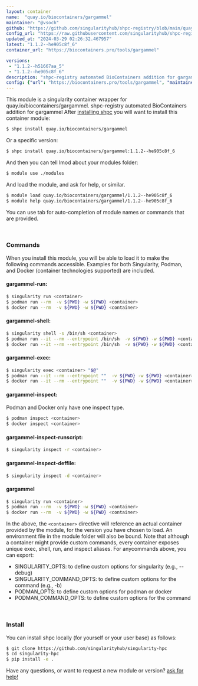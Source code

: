 ```yaml
---
layout: container
name:  "quay.io/biocontainers/gargammel"
maintainer: "@vsoch"
github: "https://github.com/singularityhub/shpc-registry/blob/main/quay.io/biocontainers/gargammel/container.yaml"
config_url: "https://raw.githubusercontent.com/singularityhub/shpc-registry/main/quay.io/biocontainers/gargammel/container.yaml"
updated_at: "2024-03-29 02:26:32.467957"
latest: "1.1.2--he905c8f_6"
container_url: "https://biocontainers.pro/tools/gargammel"

versions:
 - "1.1.2--h51667aa_5"
 - "1.1.2--he905c8f_6"
description: "shpc-registry automated BioContainers addition for gargammel"
config: {"url": "https://biocontainers.pro/tools/gargammel", "maintainer": "@vsoch", "description": "shpc-registry automated BioContainers addition for gargammel", "latest": {"1.1.2--he905c8f_6": "sha256:1c24122fa44fed0f0daaac738df1eff97386d64c0c26dd04bfcaf650aec93d49"}, "tags": {"1.1.2--h51667aa_5": "sha256:0a3eb34310f40eaa95849036a5d38dfd1f3369db1ef5f637e28cc1a049f2bc0f", "1.1.2--he905c8f_6": "sha256:1c24122fa44fed0f0daaac738df1eff97386d64c0c26dd04bfcaf650aec93d49"}, "docker": "quay.io/biocontainers/gargammel"}
---
```


This module is a singularity container wrapper for quay.io/biocontainers/gargammel.
shpc-registry automated BioContainers addition for gargammel
After [installing shpc](#install) you will want to install this container module:


```bash
$ shpc install quay.io/biocontainers/gargammel
```

Or a specific version:

```bash
$ shpc install quay.io/biocontainers/gargammel:1.1.2--he905c8f_6
```

And then you can tell lmod about your modules folder:

```bash
$ module use ./modules
```

And load the module, and ask for help, or similar.

```bash
$ module load quay.io/biocontainers/gargammel/1.1.2--he905c8f_6
$ module help quay.io/biocontainers/gargammel/1.1.2--he905c8f_6
```

You can use tab for auto-completion of module names or commands that are provided.

<br>

### Commands

When you install this module, you will be able to load it to make the following commands accessible.
Examples for both Singularity, Podman, and Docker (container technologies supported) are included.

#### gargammel-run:

```bash
$ singularity run <container>
$ podman run --rm  -v ${PWD} -w ${PWD} <container>
$ docker run --rm  -v ${PWD} -w ${PWD} <container>
```

#### gargammel-shell:

```bash
$ singularity shell -s /bin/sh <container>
$ podman run --it --rm --entrypoint /bin/sh  -v ${PWD} -w ${PWD} <container>
$ docker run --it --rm --entrypoint /bin/sh  -v ${PWD} -w ${PWD} <container>
```

#### gargammel-exec:

```bash
$ singularity exec <container> "$@"
$ podman run --it --rm --entrypoint ""  -v ${PWD} -w ${PWD} <container> "$@"
$ docker run --it --rm --entrypoint ""  -v ${PWD} -w ${PWD} <container> "$@"
```

#### gargammel-inspect:

Podman and Docker only have one inspect type.

```bash
$ podman inspect <container>
$ docker inspect <container>
```

#### gargammel-inspect-runscript:

```bash
$ singularity inspect -r <container>
```

#### gargammel-inspect-deffile:

```bash
$ singularity inspect -d <container>
```



#### gargammel

```bash
$ singularity run <container>
$ podman run --rm  -v ${PWD} -w ${PWD} <container>
$ docker run --rm  -v ${PWD} -w ${PWD} <container>
```


In the above, the `<container>` directive will reference an actual container provided
by the module, for the version you have chosen to load. An environment file in the
module folder will also be bound. Note that although a container
might provide custom commands, every container exposes unique exec, shell, run, and
inspect aliases. For anycommands above, you can export:

 - SINGULARITY_OPTS: to define custom options for singularity (e.g., --debug)
 - SINGULARITY_COMMAND_OPTS: to define custom options for the command (e.g., -b)
 - PODMAN_OPTS: to define custom options for podman or docker
 - PODMAN_COMMAND_OPTS: to define custom options for the command

<br>

### Install

You can install shpc locally (for yourself or your user base) as follows:

```bash
$ git clone https://github.com/singularityhub/singularity-hpc
$ cd singularity-hpc
$ pip install -e .
```

Have any questions, or want to request a new module or version? [ask for help!](https://github.com/singularityhub/singularity-hpc/issues)